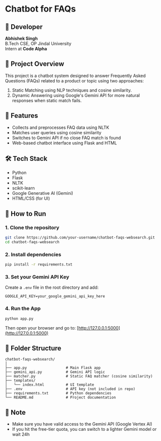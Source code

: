 
# Chatbot for FAQs 

## 👤 Developer
**Abhishek Singh**  
B.Tech CSE, OP Jindal University  
Intern at **Code Alpha**  

## 📌 Project Overview
This project is a chatbot system designed to answer Frequently Asked Questions (FAQs) related to a product or topic using two approaches:
1. Static Matching using NLP techniques and cosine similarity.
2. Dynamic Answering using Google's Gemini API for more natural responses when static match fails.

## 🔧 Features
- Collects and preprocesses FAQ data using NLTK
- Matches user queries using cosine similarity
- Switches to Gemini API if no close FAQ match is found
- Web-based chatbot interface using Flask and HTML

## 🛠 Tech Stack
- Python
- Flask
- NLTK
- scikit-learn
- Google Generative AI (Gemini)
- HTML/CSS (for UI)

## 🚀 How to Run

### 1. Clone the repository
```bash
git clone https://github.com/your-username/chatbot-faqs-websearch.git
cd chatbot-faqs-websearch
```

### 2. Install dependencies
```bash
pip install -r requirements.txt
```

### 3. Set your Gemini API Key
Create a `.env` file in the root directory and add:
```
GOOGLE_API_KEY=your_google_gemini_api_key_here
```

### 4. Run the App
```bash
python app.py
```
Then open your browser and go to: [http://127.0.0.1:5000](http://127.0.0.1:5000)

## 📄 Folder Structure
```
chatbot-faqs-websearch/
│
├── app.py                  # Main Flask app
├── gemini_api.py           # Gemini API logic
├── matcher.py              # Static FAQ matcher (cosine similarity)
├── templates/
│   └── index.html          # UI template
├── .env                    # API key (not included in repo)
├── requirements.txt        # Python dependencies
└── README.md               # Project documentation
```

## 📌 Note
- Make sure you have valid access to the Gemini API (Google Vertex AI)
- If you hit the free-tier quota, you can switch to a lighter Gemini model or wait 24h
